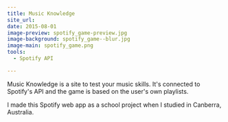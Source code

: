 ```yaml
---
title: Music Knowledge
site_url: 
date: 2015-08-01
image-preview: spotify_game-preview.jpg
image-background: spotify_game--blur.jpg
image-main: spotify_game.png
tools:
  - Spotify API

---
```


Music Knowledge is a site to test your music skills. It's connected to Spotify's API and the game is based on the user's own playlists.

<!--more-->

I made this Spotify web app as a school project when I studied in Canberra, Australia.
